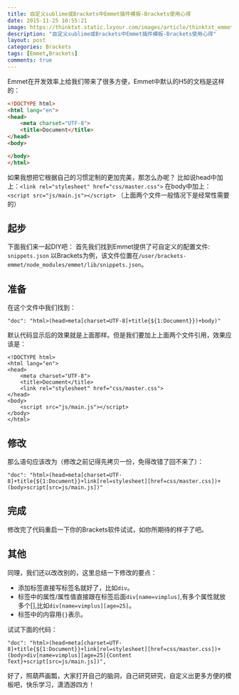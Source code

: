 ```yaml
---
title: 自定义sublime或Brackets中Emmet插件模板-Brackets使用心得
date: 2015-11-25 10:55:21
image: https://thinktxt.static.lxyour.com/images/article/thinktxt_emmet_20151125.jpg
description: "自定义sublime或Brackets中Emmet插件模板-Brackets使用心得"
layout: post
categories: Brackets
tags: [Emmet,Brackets]
comments: true
---
```

Emmet在开发效率上给我们带来了很多方便，Emmet中默认的H5的文档是这样的：

```html
<!DOCTYPE html>
<html lang="en">
<head>
    <meta charset="UTF-8">
    <title>Document</title>
</head>
<body>

</body>
</html>
```

如果我想把它根据自己的习惯定制的更加完美，那怎么办呢？
比如说head中加上：`<link rel="stylesheet" href="css/master.css">`
在body中加上：`<script src="js/main.js"></script>`
（上面两个文件一般情况下是经常性需要的）

## 起步
下面我们来一起DIY吧：
首先我们找到Emmet提供了可自定义的配置文件: `snippets.json`
以Brackets为例，该文件位置在`/user/brackets-emmet/node_modules/emmet/lib/snippets.json`。

## 准备
在这个文件中我们找到：

```
"doc": "html>(head>meta[charset=UTF-8]+title{${1:Document}})+body)"
```

默认代码显示后的效果就是上面那样。但是我们要加上上面两个文件引用，效果应该是：

```
<!DOCTYPE html>
<html lang="en">
<head>
    <meta charset="UTF-8">
    <title>Document</title>
    <link rel="stylesheet" href="css/master.css">
</head>
<body>
    <script src="js/main.js"></script>
</body>
</html>
```

## 修改

那么语句应该改为（修改之前记得先拷贝一份，免得改错了回不来了）：

```
"doc": "html>(head>meta[charset=UTF-8]+title{${1:Document}}+link[rel=stylesheet][href=css/master.css])+(body>script[src=js/main.js])"
```

## 完成
修改完了代码重启一下你的Brackets软件试试，如你所期待的样子了吧。

## 其他
同理，我们还以改改别的，这里总结一下修改的要点：

* 添加标签直接写标签名就好了，比如`div`。
* 标签中的属性/属性值直接跟在标签后面`div[name=vimplus]`,有多个属性就放多个[],比如`div[name=vimplus][age=25]`。
* 标签中的内容用`{}`表示。

试试下面的代码：

```
"doc": "html>(head>meta[charset=UTF-8]+title{${1:Document}}+link[rel=stylesheet][href=css/master.css])+(body>div[name=vimplus][age=25]{Content Text}+script[src=js/main.js])",
```

好了，照葫芦画瓢，大家打开自己的脑洞，自己研究研究，自定义出更多方便的模板吧，快乐学习，潇洒游四方！
